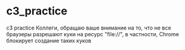 # c3_practice
c3 practice
Коллеги, обращаю ваше внимание на то, что не все браузеры разрешают куки на ресурс "file://", в частности, Chrome блокирует создание таких куков
